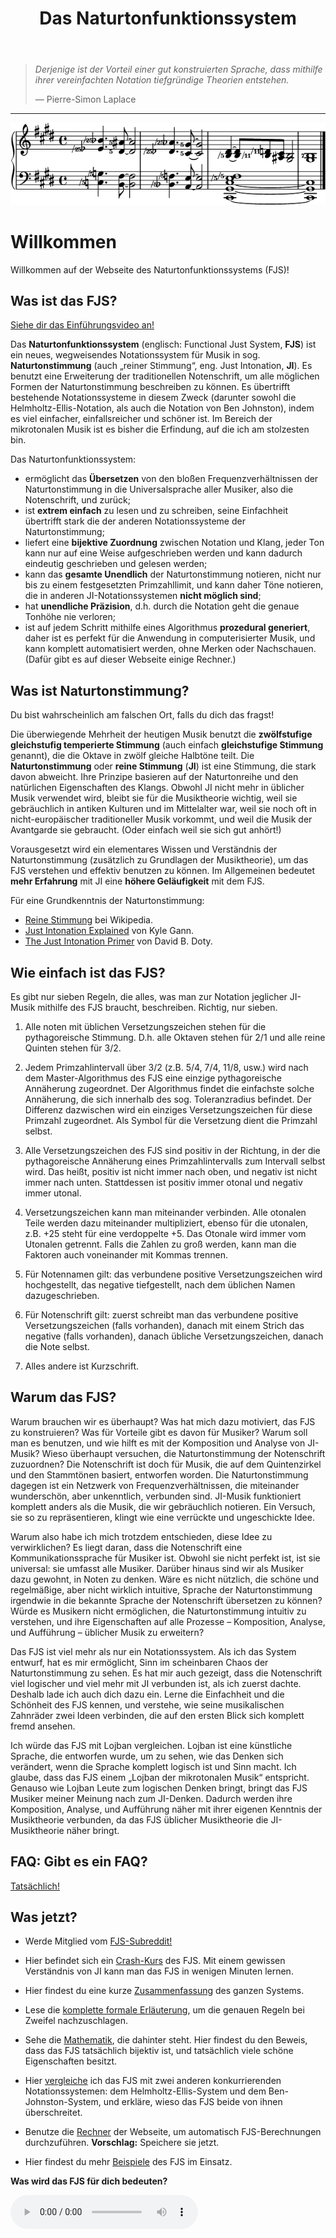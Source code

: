 ﻿---
title: Das Naturtonfunktionssystem
---

> *Derjenige ist der Vorteil einer gut konstruierten Sprache, dass mithilfe ihrer vereinfachten Notation tiefgründige Theorien entstehen.*
>
> — Pierre-Simon Laplace

---

<img src="../assets/index/impression.png" alt="So sieht das FJS aus!">

# Willkommen

Willkommen auf der Webseite des Naturtonfunktionssystems (FJS)!

## Was ist das FJS?

[Siehe dir das Einführungsvideo an!](https://youtu.be/38I3cylJlW4)

Das **Naturtonfunktionssystem** (englisch: Functional Just System, **FJS**) ist ein neues, wegweisendes Notationssystem für Musik in sog. **Naturtonstimmung** (auch „reiner Stimmung“, eng. Just Intonation, **JI**). Es benutzt eine Erweiterung der traditionellen Notenschrift, um alle möglichen Formen der Naturtonstimmung beschreiben zu können. Es übertrifft bestehende Notationssysteme in diesem Zweck (darunter sowohl die Helmholtz-Ellis-Notation, als auch die Notation von Ben Johnston), indem es viel einfacher, einfallsreicher und schöner ist. Im Bereich der mikrotonalen Musik ist es bisher die Erfindung, auf die ich am stolzesten bin.

Das Naturtonfunktionssystem:

- ermöglicht das **Übersetzen** von den bloßen Frequenzverhältnissen der Naturtonstimmung in die Universalsprache aller Musiker, also die Notenschrift, und zurück;
- ist **extrem einfach** zu lesen und zu schreiben, seine Einfachheit übertrifft stark die der anderen Notationssysteme der Naturtonstimmung;
- liefert eine **bijektive Zuordnung** zwischen Notation und Klang, jeder Ton kann nur auf eine Weise aufgeschrieben werden und kann dadurch eindeutig geschrieben und gelesen werden;
- kann das **gesamte Unendlich** der Naturtonstimmung notieren, nicht nur bis zu einem festgesetzten Primzahllimit, und kann daher Töne notieren, die in anderen JI-Notationssystemen **nicht möglich sind**;
- hat **unendliche Präzision**, d.h. durch die Notation geht die genaue Tonhöhe nie verloren;
- ist auf jedem Schritt mithilfe eines Algorithmus **prozedural generiert**, daher ist es perfekt für die Anwendung in computerisierter Musik, und kann komplett automatisiert werden, ohne Merken oder Nachschauen. (Dafür gibt es auf dieser Webseite einige Rechner.)

## Was ist Naturtonstimmung?

Du bist wahrscheinlich am falschen Ort, falls du dich das fragst!

Die überwiegende Mehrheit der heutigen Musik benutzt die **zwölfstufige gleichstufig temperierte Stimmung** (auch einfach **gleichstufige Stimmung** genannt), die die Oktave in zwölf gleiche Halbtöne teilt. Die **Naturtonstimmung** oder **reine Stimmung** (**JI**) ist eine Stimmung, die stark davon abweicht. Ihre Prinzipe basieren auf der Naturtonreihe und den natürlichen Eigenschaften des Klangs. Obwohl JI nicht mehr in üblicher Musik verwendet wird, bleibt sie für die Musiktheorie wichtig, weil sie gebräuchlich in antiken Kulturen und im Mittelalter war, weil sie noch oft in nicht-europäischer traditioneller Musik vorkommt, und weil die Musik der Avantgarde sie gebraucht. (Oder einfach weil sie sich gut anhört!)

Vorausgesetzt wird ein elementares Wissen und Verständnis der Naturtonstimmung (zusätzlich zu Grundlagen der Musiktheorie), um das FJS verstehen und effektiv benutzen zu können. Im Allgemeinen bedeutet **mehr Erfahrung** mit JI eine **höhere Geläufigkeit** mit dem FJS.

Für eine Grundkenntnis der Naturtonstimmung:

- [Reine Stimmung](https://de.wikipedia.org/wiki/Reine_Stimmung) bei Wikipedia.
- [Just Intonation Explained](https://www.kylegann.com/tuning.html) von Kyle Gann.
- [The Just Intonation Primer](http://www.dbdoty.com/Words/Primer1.html) von David B. Doty.

## Wie einfach ist das FJS?

Es gibt nur sieben Regeln, die alles, was man zur Notation jeglicher JI-Musik mithilfe des FJS braucht, beschreiben. Richtig, nur sieben.

1. Alle noten mit üblichen Versetzungszeichen stehen für die pythagoreische Stimmung. D.h. alle Oktaven stehen für 2/1 und alle reine Quinten stehen für 3/2.

2. Jedem Primzahlintervall über 3/2 (z.B. 5/4, 7/4, 11/8, usw.) wird nach dem Master-Algorithmus des FJS eine einzige pythagoreische Annäherung zugeordnet. Der Algorithmus findet die einfachste solche Annäherung, die sich innerhalb des sog. Toleranzradius befindet. Der Differenz dazwischen wird ein einziges Versetzungszeichen für diese Primzahl zugeordnet. Als Symbol für die Versetzung dient die Primzahl selbst.

3. Alle Versetzungszeichen des FJS sind positiv in der Richtung, in der die pythagoreische Annäherung eines Primzahlintervalls zum Intervall selbst wird. Das heißt, positiv ist nicht immer nach oben, und negativ ist nicht immer nach unten. Stattdessen ist positiv immer otonal und negativ immer utonal.

4. Versetzungszeichen kann man miteinander verbinden. Alle otonalen Teile werden dazu miteinander multipliziert, ebenso für die utonalen, z.B. +25 steht für eine verdoppelte +5. Das Otonale wird immer vom Utonalen getrennt. Falls die Zahlen zu groß werden, kann man die Faktoren auch voneinander mit Kommas trennen.

5. Für Notennamen gilt: das verbundene positive Versetzungszeichen wird hochgestellt, das negative tiefgestellt, nach dem üblichen Namen dazugeschrieben.

6. Für Notenschrift gilt: zuerst schreibt man das verbundene positive Versetzungszeichen (falls vorhanden), danach mit einem Strich das negative (falls vorhanden), danach übliche Versetzungszeichen, danach die Note selbst.

7. Alles andere ist Kurzschrift.

## Warum das FJS?

Warum brauchen wir es überhaupt? Was hat mich dazu motiviert, das FJS zu konstruieren? Was für Vorteile gibt es davon für Musiker? Warum soll man es benutzen, und wie hilft es mit der Komposition und Analyse von JI-Musik? Wieso überhaupt versuchen, die Naturtonstimmung der Notenschrift zuzuordnen? Die Notenschrift ist doch für Musik, die auf dem Quintenzirkel und den Stammtönen basiert, entworfen worden. Die Naturtonstimmung dagegen ist ein Netzwerk von Frequenzverhältnissen, die miteinander wunderschön, aber unkenntlich, verbunden sind. JI-Musik funktioniert komplett anders als die Musik, die wir gebräuchlich notieren. Ein Versuch, sie so zu repräsentieren, klingt wie eine verrückte und ungeschickte Idee.

Warum also habe ich mich trotzdem entschieden, diese Idee zu verwirklichen? Es liegt daran, dass die Notenschrift eine Kommunikationssprache für Musiker ist. Obwohl sie nicht perfekt ist, ist sie universal: sie umfasst alle Musiker. Darüber hinaus sind wir als Musiker dazu gewohnt, in Noten zu denken. Wäre es nicht nützlich, die schöne und regelmäßige, aber nicht wirklich intuitive, Sprache der Naturtonstimmung irgendwie in die bekannte Sprache der Notenschrift übersetzen zu können? Würde es Musikern nicht ermöglichen, die Naturtonstimmung intuitiv zu verstehen, und ihre Eigenschaften auf alle Prozesse – Komposition, Analyse, und Aufführung – üblicher Musik zu erweitern?

Das FJS ist viel mehr als nur ein Notationssystem. Als ich das System entwurf, hat es mir ermöglicht, Sinn im scheinbaren Chaos der Naturtonstimmung zu sehen. Es hat mir auch gezeigt, dass die Notenschrift viel logischer und viel mehr mit JI verbunden ist, als ich zuerst dachte. Deshalb lade ich auch dich dazu ein. Lerne die Einfachheit und die Schönheit des FJS kennen, und verstehe, wie seine musikalischen Zahnräder zwei Ideen verbinden, die auf den ersten Blick sich komplett fremd ansehen.

Ich würde das FJS mit Lojban vergleichen. Lojban ist eine künstliche Sprache, die entworfen wurde, um zu sehen, wie das Denken sich verändert, wenn die Sprache komplett logisch ist und Sinn macht. Ich glaube, dass das FJS einem „Lojban der mikrotonalen Musik“ entspricht. Genauso wie Lojban Leute zum logischen Denken bringt, bringt das FJS Musiker meiner Meinung nach zum JI-Denken. Dadurch werden ihre Komposition, Analyse, und Aufführung näher mit ihrer eigenen Kenntnis der Musiktheorie verbunden, da das FJS üblicher Musiktheorie die JI-Musiktheorie näher bringt.

## FAQ: Gibt es ein FAQ?

[Tatsächlich!](faq.html)

## Was jetzt?

- Werde Mitglied vom [FJS-Subreddit!](https://www.reddit.com/r/fjs)

- Hier befindet sich ein [Crash-Kurs](crash.html) des FJS. Mit einem gewissen Verständnis von JI kann man das FJS in wenigen Minuten lernen.
- Hier findest du eine kurze [Zusammenfassung](summary.html) des ganzen Systems.
- Lese die [komplette formale Erläuterung](rules.html), um die genauen Regeln bei Zweifel nachzuschlagen.
- Sehe die [Mathematik](math.html), die dahinter steht. Hier findest du den Beweis, dass das FJS tatsächlich bijektiv ist, und tatsächlich viele schöne Eigenschaften besitzt.
- Hier [vergleiche](compare.html) ich das FJS mit zwei anderen konkurrierenden Notationssystemen: dem Helmholtz-Ellis-System und dem Ben-Johnston-System, und erkläre, wieso das FJS beide von ihnen überschreitet.
- Benutze die [Rechner](calc.html) der Webseite, um automatisch FJS-Berechnungen durchzuführen. **Vorschlag:** Speichere sie jetzt.
- Hier findest du mehr [Beispiele](examples.html) des FJS im Einsatz.

**Was wird das FJS für dich bedeuten?**

<audio controls><source src="../assets/index/impression.mp3" type="audio/mpeg"></audio>
